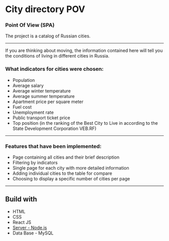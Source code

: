 # City directory POV
### Point Of View (SPA)

The project is a catalog of Russian cities.
<hr>
If you are thinking about moving, the information contained here will tell you the conditions of living in different cities in Russia. 

### What indicators for cities were chosen:
- Population
- Average salary
- Average winter temperature
- Average summer temperature
- Apartment price per square meter
- Fuel cost
- Unemployment rate
- Public transport ticket price
- Top position (in the ranking of the Best City to Live in according to the State Development Corporation VEB.RF)

<hr>

### Features that have been implemented:
- Page containing all cities and their brief description
- Filtering by indicators
- Single page for each city with more detailed information
- Adding individual cities to the table for compare
- Choosing to display a specific number of cities per page

<hr>

## Build with
- HTML
- CSS
- React JS
- [Server - Node.js](https://github.com/medoviychai/city-directory-server)
- Data Base - MySQL
